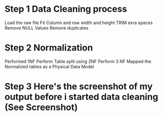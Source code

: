 # Step 1 Data Cleaning process
Load the raw file
Fit Column and row width and height
TRIM exra spaces
Remove NULL Values
Remove duplicates
# Step 2 Normalization 
Performed 1NF
Perform Table split using 2NF
Perform 3 NF
Mapped the Normalized tables as a Physical Data Model
# Step 3 Here's the screenshot of my output before i started data cleaning (See Screenshot)
